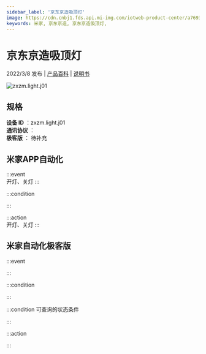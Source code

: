 ```yaml
---
sidebar_label: '京东京造吸顶灯'
image: https://cdn.cnbj1.fds.api.mi-img.com/iotweb-product-center/a7693408dbe924da8098eac7c327a93f_1645521200524.png?GalaxyAccessKeyId=AKVGLQWBOVIRQ3XLEW&Expires=9223372036854775807&Signature=FMowGGjR5lQzm/Hpi0yUpj6l6WE=
keywords: 米家, 京东京造, 京东京造吸顶灯, 
---
```

# 京东京造吸顶灯

2022/3/8 发布 | [产品百科](https://home.mi.com/webapp/content/baike/product/index.html?model=zxzm.light.j01/) | [说明书](https://home.mi.com/views/introduction.html?model=zxzm.light.j01&region=cn)

![zxzm.light.j01](https://cdn.cnbj1.fds.api.mi-img.com/iotweb-product-center/a7693408dbe924da8098eac7c327a93f_1645521200524.png?GalaxyAccessKeyId=AKVGLQWBOVIRQ3XLEW&Expires=9223372036854775807&Signature=FMowGGjR5lQzm/Hpi0yUpj6l6WE=)

## 规格  
> 
**设备 ID** ：zxzm.light.j01  
**通讯协议** ：  
**极客版**  ： 待补充 


## 米家APP自动化  

:::event  
开灯、关灯
:::

:::condition  

:::

:::action   
开灯、关灯
:::

## 米家自动化极客版  

:::event  

:::

:::condition  

:::

:::condition 可查询的状态条件  

:::

:::action  

:::

        
